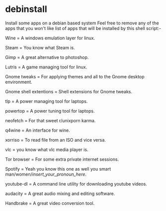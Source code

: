 # debinstall
Install some apps on a debian based system
Feel free to remove any of the apps that you won't like
list of apps that will be installed by this shell script:-

Wine = A windows emulation layer for linux.

Steam = You know what Steam is.

Gimp = A great alternative to photoshop.

Lutris = A game managing tool for linux.

Gnome tweaks = For applying themes and all to the Gnome desktop environment.

Gnome shell extentions = Shell extensions for Gnome tweaks.

tlp = A power managing tool for laptops.

powertop = A power tuning tool for laptops.

neofetch = For that sweet r/unixporn karma.

q4wine = An interface for wine.

xorriso = To read file from an ISO and vice versa.

vlc = you know what vlc media player is.

Tor browser = For some extra private internet sessions.

Spotify = Yeah you know this one as well you smart man/women/*insert_your_pronoun_here*.

youtube-dl = A command line utility for downloading youtube videos.

audacity = A great audio mixing and editing software.

Handbrake = A great video conversion tool.

